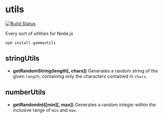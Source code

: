 utils
=====

[![Build Status](https://travis-ci.org/gammasoft/utils.png?branch=master)](https://travis-ci.org/gammasoft/utils)

Every sort of utilities for Node.js

    npm install gammautils
    
## stringUtils

- **getRandomString(length[, chars])** Generates a random string of the given `length`, containing only the characters contained in `chars`.

## numberUtils

- **getRandomInt([min][, max])** Generates a random integer within the inclusive range of `min` and `max`.
